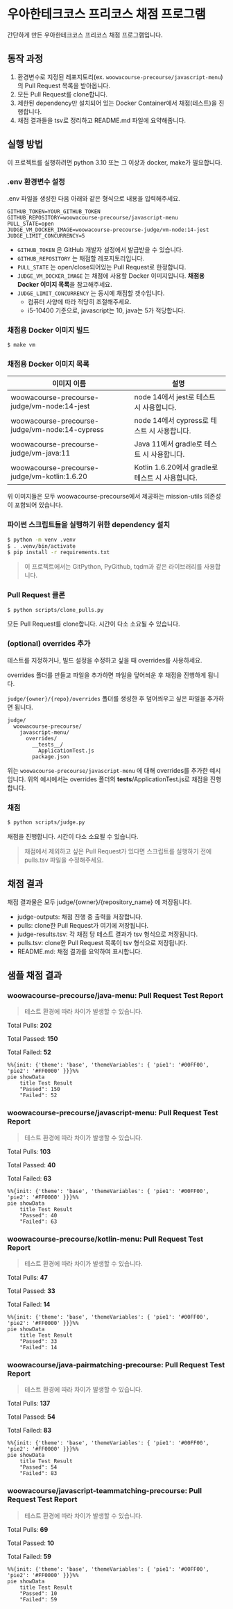 # 우아한테크코스 프리코스 채점 프로그램

간단하게 만든 우아한테크코스 프리코스 채점 프로그램입니다.

## 동작 과정
1. 환경변수로 지정된 레포지토리(ex. `woowacourse-precourse/javascript-menu`)의 Pull Request 목록을 받아옵니다.
2. 모든 Pull Request를 clone합니다.
3. 제한된 dependency만 설치되어 있는 Docker Container에서 채점(테스트)을 진행합니다.
4. 채점 결과들을 tsv로 정리하고 README.md 파일에 요약해줍니다.

## 실행 방법

이 프로젝트를 실행하려면 python 3.10 또는 그 이상과 docker, make가 필요합니다.

### .env 환경변수 설정

.env 파일을 생성한 다음 아래와 같은 형식으로 내용을 입력해주세요.
```
GITHUB_TOKEN=YOUR_GITHUB_TOKEN
GITHUB_REPOSITORY=woowacourse-precourse/javascript-menu
PULL_STATE=open
JUDGE_VM_DOCKER_IMAGE=woowacourse-precourse-judge/vm-node:14-jest
JUDGE_LIMIT_CONCURRENCY=5
```

* `GITHUB_TOKEN` 은 GitHub 개발자 설정에서 발급받을 수 있습니다.
* `GITHUB_REPOSITORY` 는 채점할 레포지토리입니다.
* `PULL_STATE` 는 open/close되어있는 Pull Request로 한정합니다.
* `JUDGE_VM_DOCKER_IMAGE` 는 채점에 사용할 Docker 이미지입니다. **채점용 Docker 이미지 목록**을 참고해주세요.
* `JUDGE_LIMIT_CONCURRENCY` 는 동시에 채점할 갯수입니다.
  * 컴퓨터 사양에 따라 적당히 조절해주세요.
  * i5-10400 기준으로, javascript는 10, java는 5가 적당합니다.

### 채점용 Docker 이미지 빌드

```sh
$ make vm
```

### 채점용 Docker 이미지 목록
|이미지 이름|설명|
|-|-|
|woowacourse-precourse-judge/vm-node:14-jest|node 14에서 jest로 테스트 시 사용합니다.|
|woowacourse-precourse-judge/vm-node:14-cypress|node 14에서 cypress로 테스트 시 사용합니다.|
|woowacourse-precourse-judge/vm-java:11|Java 11에서 gradle로 테스트 시 사용합니다.|
|woowacourse-precourse-judge/vm-kotlin:1.6.20|Kotlin 1.6.20에서 gradle로 테스트 시 사용합니다.|

위 이미지들은 모두 woowacourse-precourse에서 제공하는 mission-utils 의존성이 포함되어 있습니다.

### 파이썬 스크립트들을 실행하기 위한 dependency 설치

```sh
$ python -m venv .venv
$ . .venv/bin/activate
$ pip install -r requirements.txt
```
> 이 프로젝트에서는 GitPython, PyGithub, tqdm과 같은 라이브러리를 사용합니다.

### Pull Request 클론

```sh
$ python scripts/clone_pulls.py
```
모든 Pull Request를 clone합니다. 시간이 다소 소요될 수 있습니다.

### (optional) overrides 추가

테스트를 지정하거나, 빌드 설정을 수정하고 싶을 때 overrides를 사용하세요.

overrides 폴더를 만들고 파일을 추가하면 파일을 덮어씌운 후 채점을 진행하게 됩니다.

`judge/{owner}/{repo}/overrides` 폴더를 생성한 후 덮어씌우고 싶은 파일을 추가하면 됩니다.

```
judge/
  woowacourse-precourse/
    javascript-menu/
      overrides/
        __tests__/
          ApplicationTest.js
        package.json
```
위는 `woowacourse-precourse/javascript-menu` 에 대해 overrides를 추가한 예시입니다.
위의 예시에서는 overrides 폴더의 __tests__/ApplicationTest.js로 채점을 진행합니다.

### 채점

```sh
$ python scripts/judge.py
```
채점을 진행합니다. 시간이 다소 소요될 수 있습니다.

> 채점에서 제외하고 싶은 Pull Request가 있다면 스크립트를 실행하기 전에 pulls.tsv 파일을 수정해주세요.

## 채점 결과

채점 결과물은 모두 judge/{owner}/{repository_name} 에 저장됩니다.

* judge-outputs: 채점 진행 중 출력을 저장합니다.
* pulls: clone한 Pull Request가 여기에 저장됩니다.
* judge-results.tsv: 각 채점 당 테스트 결과가 tsv 형식으로 저장됩니다.
* pulls.tsv: clone한 Pull Request 목록이 tsv 형식으로 저장됩니다.
* README.md: 채점 결과를 요약하여 표시합니다.

## 샘플 채점 결과

### woowacourse-precourse/java-menu: Pull Request Test Report

> 테스트 환경에 따라 차이가 발생할 수 있습니다.

Total Pulls: **202**

Total Passed: **150**

Total Failed: **52**

```mermaid
%%{init: {'theme': 'base', 'themeVariables': { 'pie1': '#00FF00', 'pie2': '#FF0000' }}}%%
pie showData
    title Test Result
    "Passed": 150
    "Failed": 52
```

### woowacourse-precourse/javascript-menu: Pull Request Test Report

> 테스트 환경에 따라 차이가 발생할 수 있습니다.

Total Pulls: **103**

Total Passed: **40**

Total Failed: **63**

```mermaid
%%{init: {'theme': 'base', 'themeVariables': { 'pie1': '#00FF00', 'pie2': '#FF0000' }}}%%
pie showData
    title Test Result
    "Passed": 40
    "Failed": 63
```

### woowacourse-precourse/kotlin-menu: Pull Request Test Report

> 테스트 환경에 따라 차이가 발생할 수 있습니다.

Total Pulls: **47**

Total Passed: **33**

Total Failed: **14**

```mermaid
%%{init: {'theme': 'base', 'themeVariables': { 'pie1': '#00FF00', 'pie2': '#FF0000' }}}%%
pie showData
    title Test Result
    "Passed": 33
    "Failed": 14
```

### woowacourse/java-pairmatching-precourse: Pull Request Test Report

> 테스트 환경에 따라 차이가 발생할 수 있습니다.

Total Pulls: **137**

Total Passed: **54**

Total Failed: **83**

```mermaid
%%{init: {'theme': 'base', 'themeVariables': { 'pie1': '#00FF00', 'pie2': '#FF0000' }}}%%
pie showData
    title Test Result
    "Passed": 54
    "Failed": 83
```

### woowacourse/javascript-teammatching-precourse: Pull Request Test Report

> 테스트 환경에 따라 차이가 발생할 수 있습니다.

Total Pulls: **69**

Total Passed: **10**

Total Failed: **59**

```mermaid
%%{init: {'theme': 'base', 'themeVariables': { 'pie1': '#00FF00', 'pie2': '#FF0000' }}}%%
pie showData
    title Test Result
    "Passed": 10
    "Failed": 59
```
